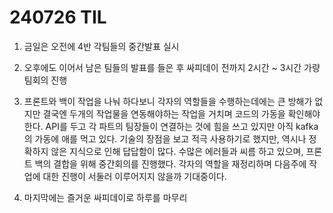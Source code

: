 # 240726 TIL

1. 금일은 오전에 4반 각팀들의 중간발표 실시

2. 오후에도 이어서 남은 팀들의 발표를 들은 후 싸피데이 전까지 2시간 ~ 3시간 가량 팀회의 진행

3. 프론트와 백이 작업을 나눠 하다보니 각자의 역할들을 수행하는데에는 큰 방해가 없지만 결국엔 두개의 작업물을 연동해야하는 작업을 거치며 코드의 가동을 확인해야한다. API를 두고 각 파트의 팀장들이 연결하는 것에 힘을 쓰고 있지만 아직 kafka의 가동에 애를 먹고 있다. 기술의 장점을 보고 적극 사용하기로 했지만, 역시나 정확하지 않은 지식으로 인해 답답함이 많다. 수많은 에러들과 씨름 하고 있으며, 프론트 백의 결합을 위해 중간회의를 진행했다.
각자의 역할을 재정리하며 다음주에 작업에 대한 진행이 서둘러 이루어지지 않을까 기대중이다.

4. 마지막에는 즐거운 싸피데이로 하루를 마무리
